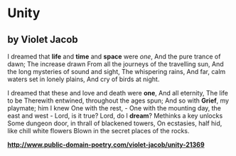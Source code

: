  # Unity
 ## by Violet Jacob


I dreamed that **life** and **time** and **space** were *one*,
        And the pure trance of dawn;
        The increase drawn
    From all the journeys of the travelling sun,
    And the long mysteries of sound and sight,
        The whispering rains,
    And far, calm waters set in lonely plains,
        And cry of birds at night.
        
I dreamed that these and love and death were **one**,
        And all eternity,
        The life to be
    Therewith entwined, throughout the ages spun;
    And so with **Grief**, my playmate; him I knew
        One with the rest, - 
    One with the mounting day, the east and west - 
        Lord, is it true?
    Lord, do I **dream**? Methinks a key unlocks
    Some dungeon door, in thrall of blackened towers,
    On ecstasies, half hid, like chill white flowers
    Blown in the secret places of the rocks.

**http://www.public-domain-poetry.com/violet-jacob/unity-21369**
